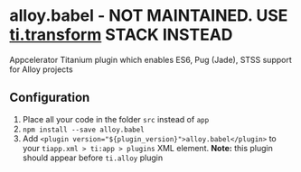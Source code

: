 # alloy.babel - NOT MAINTAINED. USE [ti.transform](https://github.com/vladm3/ti.transform) STACK INSTEAD
Appcelerator Titanium plugin which enables ES6, Pug (Jade), STSS support for Alloy projects

## Configuration
1. Place all your code in the folder `src` instead of `app`
2. `npm install --save alloy.babel`
3. Add `<plugin version="${plugin_version}">alloy.babel</plugin>` to your `tiapp.xml > ti:app > plugins` XML element.
**Note:** this plugin should appear before `ti.alloy` plugin
